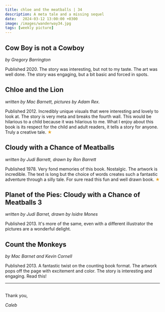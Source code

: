 ```yaml
---
title: chloe and the meatballs | 34
description: A meta tale and a missing sequel
date:   2024-03-12 13:00:00 +0300
image: /images/wanderway34.jpg
tags: [weekly picture]
---
```


## Cow Boy is not a Cowboy

*by Gregory Barrington*

Published 2020. The story was interesting, but not to my taste. The art was well done. The story was engaging, but a bit basic and forced in spots. 

## Chloe and the Lion

*written by Mac Barnett, pictures by Adam Rex.* 

Published 2012. Incredibly unique visuals that were interesting and lovely to look at. The story is very meta and breaks the fourth wall. This would be hilarious to a child because it was hilarious to me. What I enjoy about this book is its respect for the child and adult readers, it tells a story for anyone. Truly a creative tale. <h style="color:#E7A526;">★</h>

## Cloudy with a Chance of Meatballs

*written by Judi Barrett, drawn by Ron Barrett*

Published 1978. Very fond memories of this book. Nostalgic. The artwork is incredible. The text is long but the choice of words creates such a fantastic adventure through a silly tale. For sure read this fun and well drawn book. <h style="color:#E7A526;">★</h>

## Planet of the Pies: Cloudy with a Chance of Meatballs 3

*written by Judi Barret, drawn by Isidre Mones*

Published 2013. It's more of the same, even with a different illustrator the pictures are a wonderful delight. 

## Count the Monkeys

*by Mac Barnet and Kevin Cornell*

Published 2013. A fantastic twist on the counting book format. The artwork pops off the page with excitement and color. The story is interesting and engaging. Read this!

***

<br>
Thank you,

*Caleb*